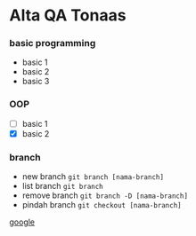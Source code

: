 # Alta QA Tonaas
### basic programming

- basic 1
- basic 2
- basic 3

### OOP

- [ ] basic 1
- [x] basic 2

### branch

- new branch `git branch [nama-branch]`
- list branch `git branch`
- remove branch `git branch -D [nama-branch]`
- pindah branch `git checkout [nama-branch]`

[google](www.google.com)

